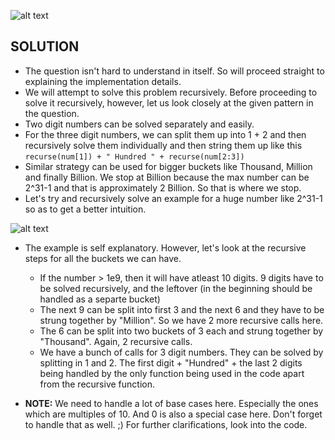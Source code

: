 ![alt text](https://raw.githubusercontent.com/DivyaGodayal/CoderChef-Kitchen/master/Images/Integer-to-English-Words.png)

## SOLUTION

* The question isn't hard to understand in itself. So will proceed straight to explaining the implementation details. 
* We will attempt to solve this problem recursively. Before proceeding to solve it recursively, however, let us look closely at the given pattern in the question.
* Two digit numbers can be solved separately and easily. 
* For the three digit numbers, we can split them up into 1 + 2 and then recursively solve them individually and then string them up like this `recurse(num[1]) + " Hundred " + recurse(num[2:3])`
* Similar strategy can be used for bigger buckets like Thousand, Million and finally Billion. We stop at Billion because the max number can be 2^31-1 and that is approximately 2 Billion. So that is where we stop. 
* Let's try and recursively solve an example for a huge number like 2^31-1 so as to get a better intuition.

![alt text](https://raw.githubusercontent.com/DivyaGodayal/CoderChef-Kitchen/master/Images/Integer-to-English-Words-IMG1.png)

* The example is self explanatory. However, let's look at the recursive steps for all the buckets we can have.
  * If the number > 1e9, then it will have atleast 10 digits. 9 digits have to be solved recursively, and the leftover (in the beginning should be handled as a separte bucket)
  * The next 9 can be split into first 3 and the next 6 and they have to be strung together by "Million". So we have 2 more recursive calls here. 
  * The 6 can be split into two buckets of 3 each and strung together by "Thousand". Again, 2 recursive calls. 
  * We have a bunch of calls for 3 digit numbers. They can be solved by splitting in 1 and 2. The first digit + "Hundred" + the last 2 digits being handled by the only function being used in the code apart from the recursive function. 

* **NOTE:** We need to handle a lot of base cases here. Especially the ones which are multiples of 10. And 0 is also a special case here. Don't forget to handle that as well. ;) For further clarifications, look into the code. 

